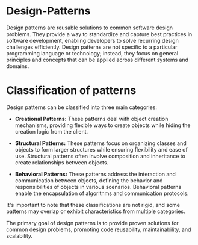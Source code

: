 # Design-Patterns

Design patterns are reusable solutions to common software design problems. They provide a way to standardize and capture best practices in software development, enabling developers to solve recurring design challenges efficiently. Design patterns are not specific to a particular programming language or technology; instead, they focus on general principles and concepts that can be applied across different systems and domains.

# Classification of patterns

Design patterns can be classified into three main categories:

- **Creational Patterns:** These patterns deal with object creation mechanisms, providing flexible ways to create objects while hiding the creation logic from the client.

- **Structural Patterns:** These patterns focus on organizing classes and objects to form larger structures while ensuring flexibility and ease of use. Structural patterns often involve composition and inheritance to create relationships between objects.

- **Behavioral Patterns:** These patterns address the interaction and communication between objects, defining the behavior and responsibilities of objects in various scenarios. Behavioral patterns enable the encapsulation of algorithms and communication protocols.

It's important to note that these classifications are not rigid, and some patterns may overlap or exhibit characteristics from multiple categories.

The primary goal of design patterns is to provide proven solutions for common design problems, promoting code reusability, maintainability, and scalability.